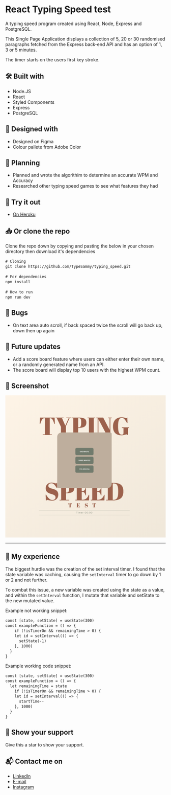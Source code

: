 # React Typing Speed test

A typing speed program created using React, Node, Express and PostgreSQL.

This Single Page Application displays a collection of 5, 20 or 30 randomised paragraphs fetched from the Express back-end API and has an option of 1, 3 or 5 minutes.

The timer starts on the users first key stroke.

## 🛠️ Built with

- Node.JS
- React
- Styled Components
- Express
- PostgreSQL

## 🎨 Designed with

- Designed on Figma
- Colour pallete from Adobe Color

## 📐 Planning

- Planned and wrote the algorithim to determine an accurate WPM and Accuracy
- Researched other typing speed games to see what features they had

## 👾 Try it out

- [On Heroku](https://enigmatic-springs-07407.herokuapp.com/)

## 📥 Or clone the repo

Clone the repo down by copying and pasting the below in your chosen directory then download it's dependencies

```
# Cloning
git clone https://github.com/TypeSammy/typing_speed.git

# For dependencies
npm install

# How to run
npm run dev
```

## 🐛 Bugs

- On text area auto scroll, if back spaced twice the scroll will go back up, down then up again

## 🌱 Future updates

- Add a score board feature where users can either enter their own name, or a randomly generated name from an API.
- The score board will display top 10 users with the highest WPM count.

## 📸 Screenshot

![](https://github.com/TypeSammy/typing_speed/blob/main/client/public/typing-speed.png)

---

## 💫 My experience

The biggest hurdle was the creation of the set interval timer. I found that the state variable was caching, causing the `setInterval` timer to go down by 1 or 2 and not further.

To combat this issue, a new variable was created using the state as a value, and within the `setInterval` function, I mutate that variable and setState to the new mutated value.

Example not working snippet:

```
const [state, setState] = useState(300)
const exampleFunction = () => {
    if (!isTimerOn && remainingTime > 0) {
    let id = setInterval(() => {
      setState(-1)
    }, 1000)
  }
}
```

Example working code snippet:

```
const [state, setState] = useState(300)
const exampleFunction = () => {
  let remainingTime = state
    if (!isTimerOn && remainingTime > 0) {
    let id = setInterval(() => {
      startTime--
    }, 1000)
  }
}
```

## 🌟 Show your support

Give this a star to show your support.

## 📬 Contact me on

- [LinkedIn](https://www.linkedin.com/in/samantha-gold-dev/)
- [E-mail](mailto:typesammy@gmail.com)
- [Instagram](https://www.instagram.com/typesammy_)
